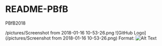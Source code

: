 # README-PBfB
PBfB2018

/pictures/Screenshot from 2018-01-16 10-53-26.png
![GitHub Logo](/pictures/Screenshot from 2018-01-16 10-53-26.png)
Format: ![Alt Text](url)
